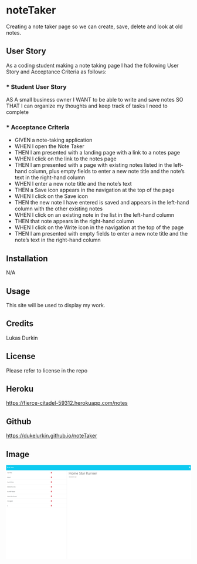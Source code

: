 # noteTaker
Creating a note taker page so we can create, save, delete and look at old notes.

## 


## User Story
As a coding student making a note taking page I had the following User Story and Acceptance Criteria as follows:

### * Student User Story
AS A small business owner
I WANT to be able to write and save notes
SO THAT I can organize my thoughts and keep track of tasks I need to complete


### * Acceptance Criteria
* GIVEN a note-taking application
* WHEN I open the Note Taker
* THEN I am presented with a landing page with a link to a notes page
* WHEN I click on the link to the notes page
* THEN I am presented with a page with existing notes listed in the left-hand column,  plus empty fields to enter a new note title and the note’s text in the right-hand column
* WHEN I enter a new note title and the note’s text
* THEN a Save icon appears in the navigation at the top of the page
* WHEN I click on the Save icon
* THEN the new note I have entered is saved and appears in the left-hand column with the other existing notes
* WHEN I click on an existing note in the list in the left-hand column
* THEN that note appears in the right-hand column
* WHEN I click on the Write icon in the navigation at the top of the page
* THEN I am presented with empty fields to enter a new note title and the note’s text in the right-hand column

## Installation

N/A

## Usage

This site will be used to display my work.

## Credits

Lukas Durkin

## License
Please refer to license in the repo
## Heroku

https://fierce-citadel-59312.herokuapp.com/notes

## Github
https://dukelurkin.github.io/noteTaker

## Image
![image](./noteTakerScreenShot.png)